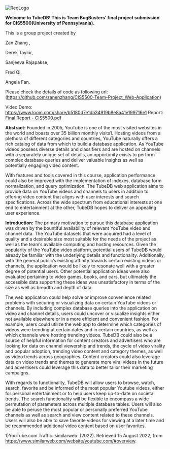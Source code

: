 ![RedLogo](https://user-images.githubusercontent.com/71825413/185238293-f0140573-f7e2-4158-aac8-873ac2126e20.png)


**Welcome to TubeDB! This is Team BugBusters' final project submission for CIS5500(University of Pennsylvania).**


This is a group project created by 

Zan Zhang ,

Derek Taylor,

Sanjeeva Rajapakse,

Fred Qi,

Angela Fan.

Please check the details of code as following url:
(https://github.com/zanenzhang/CIS5500-Team-Project_Web-Application)

Video Demo: https://www.loom.com/share/b5180d7e1da34919b8e8a41e199716e1
Report: [Final Report - CIS5500.pdf](https://github.com/zanenzhang/CIS5500-Team-Project/files/9367292/Final.Report.-.CIS5500.pdf)

**Abstract:**
Founded in 2005, YouTube is one of the most visited websites in the world and boasts over 35 billion monthly visits1. Hosting videos from a plethora of different categories and countries, YouTube naturally offers a rich catalog of data from which to build a database application. As YouTube videos possess diverse details and classifiers and are hosted on channels with a separately unique set of details, an opportunity exists to perform complex database queries and deliver valuable insights as well as potentially engaging video content.

With features and tools covered in this course, application performance could also be improved with the implementation of indexes, database form normalization, and query optimization. The TubeDB web application aims to provide data on YouTube videos and channels to users in addition to offering video content that aligns with user interests and search specifications. Across the wide spectrum from educational interests at one end to entertainment at the other, TubeDB hopes to deliver an appealing user experience.   

**Introduction:**
The primary motivation to pursue this database application was driven by the bountiful availability of relevant YouTube video and channel data. The YouTube datasets that were acquired had a level of quality and a desirable size most suitable for the needs of the project as well as the team’s available computing and hosting resources. Given the popularity of the YouTube video platform, potential users of TubeDB would already be familiar with the underlying details and functionality. Additionally, with the general public’s existing affinity towards certain existing videos or channels, the application would be likely to resonate well with a greater degree of potential users. Other potential application ideas were also evaluated pertaining to video games, books, and cars, but ultimately the accessible data supporting these ideas was unsatisfactory in terms of the size as well as breadth and depth of data. 

The web application could help solve or improve convenience related problems with securing or visualizing data on certain YouTube videos or channels. By including complex database queries into the application on video and channel details, users could uncover or visualize insights either not available elsewhere or in a more efficient and convenient fashion. For example, users could utilize the web app to determine which categories of videos were trending at certain dates and in certain countries, as well as which channels were hosting trending videos. TubeDB could also be a source of helpful information for content creators and advertisers who are looking for data on channel viewership and trends, the cycle of video virality and popular adoption, trending video content and category themes, as well as video trends across geographies. Content creators could also leverage data on video trends and themes to generate more viral videos in the future and advertisers could leverage this data to better tailor their marketing campaigns.
 
With regards to functionality, TubeDB will allow users to browse, watch, search, favorite and be informed of the most popular Youtube videos, either for personal entertainment or to help users keep up-to-date on societal trends. The search functionality will be flexible to encompass a wide permutation of parameters across multiple database tables. Users will also be able to peruse the most popular or personally preferred YouTube channels as well as search and view content related to these channels. Users will also be able to save favorite videos for viewing at a later time and be recommended additional video content based on user favorites.

1)YouTube.com Traffic. similarweb. (2022). Retrieved 15 August 2022, from https://www.similarweb.com/website/youtube.com/#overview.

